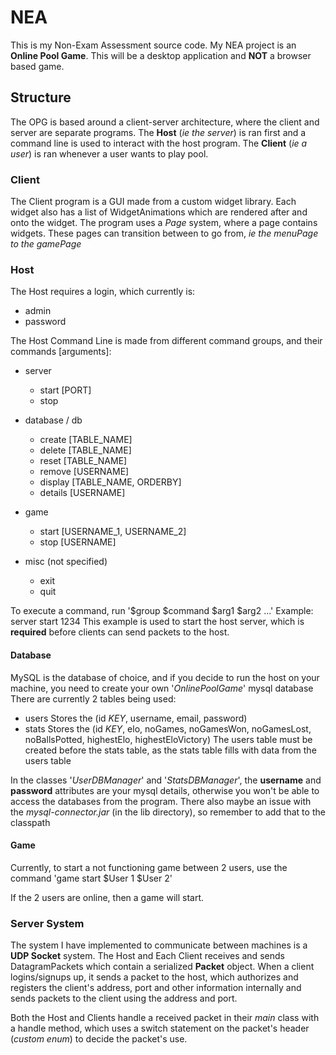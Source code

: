 # NEA

This is my Non-Exam Assessment source code.
My NEA project is an **Online Pool Game**.
This will be a desktop application and **NOT** a browser based game.


## Structure

The OPG is based around a client-server architecture, where the client and server are separate programs.
The **Host** (*ie the server*) is ran first and a command line is used to interact with the host program.
The **Client** (*ie a user*) is ran whenever a user wants to play pool.


### Client

The Client program is a GUI made from a custom widget library.
Each widget also has a list of WidgetAnimations which are rendered after and onto the widget.
The program uses a *Page* system, where a page contains widgets.
These pages can transition between to go from, *ie the menuPage to the gamePage*


### Host

The Host requires a login, which currently is:
* admin
* password

The Host Command Line is made from different command groups, and their commands [arguments]:
* server
	* start [PORT]
	* stop
	
* database / db
	* create [TABLE_NAME]
	* delete [TABLE_NAME]
	* reset [TABLE_NAME]
	* remove [USERNAME]
	* display [TABLE_NAME, ORDERBY]
	* details [USERNAME]
	
* game
	* start [USERNAME_1, USERNAME_2]
	* stop [USERNAME]
	
* misc (not specified)
	* exit
	* quit

To execute a command, run '$group $command $arg1 $arg2 ...'
Example: server start 1234
This example is used to start the host server, which is **required** before clients can send packets to the host.


#### Database
MySQL is the database of choice, and if you decide to run the host on your machine, you need to create your own '*OnlinePoolGame*' mysql database
There are currently 2 tables being used:
* users
	Stores the (id *KEY*, username, email, password)
* stats
	Stores the (id *KEY*, elo, noGames, noGamesWon, noGamesLost, noBallsPotted, highestElo, highestEloVictory)
	The users table must be created before the stats table, as the stats table fills with data from the users table

In the classes '*UserDBManager*' and '*StatsDBManager*', the **username** and **password** attributes are your mysql details, 
  otherwise you won't be able to access the databases from the program.
There also maybe an issue with the *mysql-connector.jar* (in the lib directory), so remember to add that to the classpath


#### Game
Currently, to start a not functioning game between 2 users, use the command
	'game start $User 1 $User 2'
	
If the 2 users are online, then a game will start.


### Server System

The system I have implemented to communicate between machines is a **UDP Socket** system.
The Host and Each Client receives and sends DatagramPackets which contain a serialized **Packet** object.
When a client logins/signups up, it sends a packet to the host, which authorizes and registers the client's address, port and other information
  internally and sends packets to the client using the address and port.
  
Both the Host and Clients handle a received packet in their *main* class with a handle method,
  which uses a switch statement on the packet's header (*custom enum*) to decide the packet's use.
